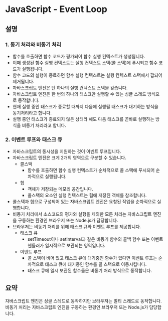 # JavaScript - Event Loop

## 설명

### 1. 동기 처리와 비동기 처리

- 함수를 호출하면 함수 코드가 평가되어 함수 실행 컨텍스트가 생성됩니다. 
- 이때 생성된 함수 실행 컨텍스트는 실행 컨텍스트 스택(콜 스택)에 푸시되고 함수 코드가 실행됩니다.  
- 함수 코드의 실행이 종료하면 함수 실행 컨텍스트는 실행 컨텍스트 스택에서 팝되어 제거됩니다.  
- 자바스크립트 엔진은 단 하나의 실행 컨텍스트 스택을 갖습니다.  
- 자바스크립트 엔진은 한 번의 하나의 태스크만 실행할 수 있는 싱글 스레드 방식으로 동작합니다.  
- 현재 실행 중인 태스크가 종료할 때까지 다음에 실행될 태스크가 대기하는 방식을 동기처리라고 합니다.  
- 실행 중인 태스크가 종료되지 않은 상태라 해도 다음 태스크를 곧바로 실행하는 방식을 비동기 처리라고 합니다.

### 2. 이벤트 루프와 태스크 큐

- 자바스크립트의 동시성을 지원하는 것이 이벤트 루프입니다.
- 자바스크립트 엔진은 크게 2개의 영역으로 구분할 수 있습니다.
  - 콜스택
    - 함수를 호출하면 함수 실행 컨텍스트가 순차적으로 콜 스택에 푸시되어 순차적으로 실행됩니다.
  - 힙
    - 객체가 저장되는 메모리 공간입니다.
    - 콜스택의 요소인 실행 컨텍스트는 힙에 저장된 객체를 참조합니다.
- 콜스택과 힙으로 구성되어 있는 자바스크립트 엔진은 요청된 작업을 순차적으로 실행합니다.
- 비동기 처리에서 소스코드의 평가와 실행을 제외한 모든 처리는 자바스크립트 엔진을 구동하는 환경인 브라우저 또는 Node.js가 담당합니다.
- 브라우저는 비동기 처리를 위해 태스크 큐와 이벤트 루프를 제공합니다.
  - 태스크 큐
    - setTimeout이나 setInterval과 같은 비동기 함수의 콜백 함수 또는 이벤트 핸들러가 일시적으로 보관되는 영역입니다.
  - 이벤트 루프
    - 콜 스택이 비어 있고 태스크 큐에 대기중인 함수가 있다면 이벤트 루프는 순차적으로 태스크 큐에 대기중인 함수를 콜 스택으로 이동시킵니다.
    - 태스크 큐에 일시 보관된 함수들은 비동기 처리 방식으로 동작합니다.  

## 요약

자바스크립트 엔진은 싱글 스레드로 동작하지만 브라우저는 멀티 스레드로 동작합니다.  
비동기 처리는 자바스크립트 엔진을 구동하는 환경인 브라우저 또는 Node.js가 담당합니다.

